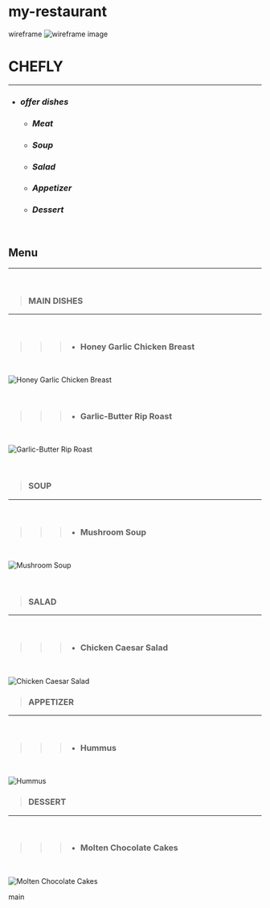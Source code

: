 # my-restaurant

 wireframe
![wireframe image](https://scontent.famm3-3.fna.fbcdn.net/v/t39.30808-6/289310291_569331754633628_604729877725771758_n.jpg?_nc_cat=111&ccb=1-7&_nc_sid=730e14&_nc_eui2=AeESqiiimhY-BKevp7KDsqAl-02ee28S4n37TZ57bxLifZ3wFtn1T1szaZVG2OIIf9Sx9sn8CCQfqSjkY6W9zsx4&_nc_ohc=1MQ59BjEjPwAX9fJFjO&_nc_zt=23&_nc_ht=scontent.famm3-3.fna&oh=00_AT9NCqTluVEuR0wyB08-HhU_kLQDLVt2zFmCUin21ptzJQ&oe=62C28BD6)


  # **CHEFLY** 
 ---
 

 - ### ***offer dishes*** 
 <ul>

  - ### ***Meat*** 
  - ### ***Soup***  
  - ### ***Salad*** 
  - ### ***Appetizer***  
  - ### ***Dessert***
 </ul>

 <br/>

 ## **Menu** 
 ---
 <br>

 > ### MAIN DISHES
 ---
 <br>

 >>>- ###  Honey Garlic Chicken Breast
 <br>

 ![Honey Garlic Chicken Breast](https://healthyfitnessmeals.com/wp-content/uploads/2021/09/Honey-garlic-chicken-breast-8-819x1024.jpg)

 <br>

 >>>- ### Garlic-Butter Rip Roast
 <br>

 ![Garlic-Butter Rip Roast](https://cafedelites.com/wp-content/uploads/2018/11/Prime-Rib-Roast-IMAGE-1.jpg)

<br>

 > ### SOUP
 ---
 <br>


 >>>- ### Mushroom Soup
 <br>

 ![Mushroom Soup](https://www.recipetineats.com/wp-content/uploads/2021/04/Mushroom-Soup-in-bowl.jpg?resize=650,910)

 <br>


 > ### SALAD
 ---
 <br>
 
 >>>- ### Chicken Caesar Salad 
 <br>

 ![Chicken Caesar Salad](https://www.spendwithpennies.com/wp-content/uploads/2021/04/Chicken-Caesar-Salad-SpendWithPennies-4.jpg)
 <br>

 > ### APPETIZER
 ---
 <br>

 >>>- ### Hummus
 <br>

 ![Hummus](https://sf.moderneast.com/wp-content/uploads/dubai/2020/07/screen-shot-2020-07-22-at-2.46.42-pm-680x494.png)
 <br>

 > ### DESSERT
 ---
 <br>
 
 >>>- ### Molten Chocolate Cakes
 <br>

 ![Molten Chocolate Cakes](https://gimmedelicious.com/wp-content/uploads/2020/01/Chocolate-Molten-Lava-Cakes-10-500x500.jpg)




 main
